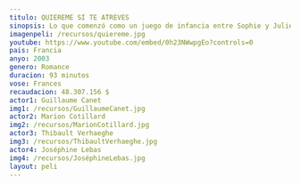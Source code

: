 ```yaml
---
titulo: QUIEREME SI TE ATREVES
sinopsis: Lo que comenzó como un juego de infancia entre Sophie y Julien, un juego de atrevidos retos, con el tiempo se ha convertido en una forma de vida. Sophie y Julien llevan ese juego hasta el límite, se burlan de todo y de todos y se hacen daño deliberadamente. Moderno cuento de hadas que relata una grotesca y hermosa relación de amor-odio.
imagenpeli: /recursos/quiereme.jpg
youtube: https://www.youtube.com/embed/0h23NWwpgEo?controls=0
pais: Francia
anyo: 2003
genero: Romance
duracion: 93 minutos
vose: Frances
recaudacion: 48.307.156 $
actor1: Guillaume Canet
img1: /recursos/GuillaumeCanet.jpg
actor2: Marion Cotillard 
img2: /recursos/MarionCotillard.jpg
actor3: Thibault Verhaeghe
img3: /recursos/ThibaultVerhaeghe.jpg
actor4: Joséphine Lebas
img4: /recursos/JoséphineLebas.jpg
layout: peli
---
```

